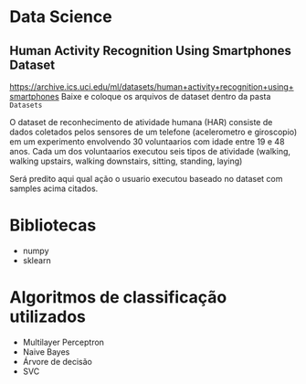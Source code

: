 # Data Science

## Human Activity Recognition Using Smartphones Dataset

https://archive.ics.uci.edu/ml/datasets/human+activity+recognition+using+smartphones
Baixe e coloque os arquivos de dataset dentro da pasta `Datasets`

O dataset de reconhecimento de atividade humana (HAR) consiste de dados
coletados pelos sensores de um telefone (acelerometro e giroscopio) em um
experimento envolvendo 30 voluntaarios com idade entre 19 e 48 anos. Cada
um dos voluntaarios executou seis tipos de atividade (walking, walking upstairs,
walking downstairs, sitting, standing, laying) 

Será predito aqui qual ação o usuario executou baseado no dataset com samples acima citados.

# Bibliotecas
* numpy
* sklearn

# Algoritmos de classificação utilizados

* Multilayer Perceptron
* Naive Bayes
* Árvore de decisão
* SVC
